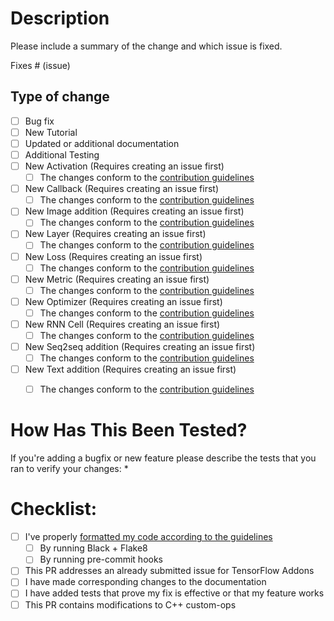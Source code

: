# Description

Please include a summary of the change and which issue is fixed. 

Fixes # (issue)

## Type of change


- [ ] Bug fix
- [ ] New Tutorial
- [ ] Updated or additional documentation
- [ ] Additional Testing
- [ ] New Activation (Requires creating an issue first)
    - [ ] The changes conform to the [contribution guidelines](https://github.com/tensorflow/addons/blob/master/tensorflow_addons/activations/README.md#contribution-guidelines)
- [ ] New Callback (Requires creating an issue first)
    - [ ] The changes conform to the [contribution guidelines](https://github.com/tensorflow/addons/blob/master/tensorflow_addons/callbacks/README.md#contribution-guidelines)
- [ ] New Image addition (Requires creating an issue first)
    - [ ] The changes conform to the [contribution guidelines](https://github.com/tensorflow/addons/blob/master/tensorflow_addons/image/README.md#contribution-guidelines)
- [ ] New Layer (Requires creating an issue first)
    - [ ] The changes conform to the [contribution guidelines](https://github.com/tensorflow/addons/blob/master/tensorflow_addons/layers/README.md#contribution-guidelines)
- [ ] New Loss (Requires creating an issue first)
    - [ ] The changes conform to the [contribution guidelines](https://github.com/tensorflow/addons/blob/master/tensorflow_addons/losses/README.md#contribution-guidelines)
- [ ] New Metric (Requires creating an issue first)
    - [ ] The changes conform to the [contribution guidelines](https://github.com/tensorflow/addons/blob/master/tensorflow_addons/metrics/README.md#contribution-guidelines)
- [ ] New Optimizer (Requires creating an issue first)
    - [ ] The changes conform to the [contribution guidelines](https://github.com/tensorflow/addons/blob/master/tensorflow_addons/optimizers/README.md#contribution-guidelines)
- [ ] New RNN Cell (Requires creating an issue first)
    - [ ] The changes conform to the [contribution guidelines](https://github.com/tensorflow/addons/blob/master/tensorflow_addons/rnn/README.md#contribution-guidelines)
- [ ] New Seq2seq addition (Requires creating an issue first)
    - [ ] The changes conform to the [contribution guidelines](https://github.com/tensorflow/addons/blob/master/tensorflow_addons/seq2seq/README.md#contribution-guidelines)
- [ ] New Text addition (Requires creating an issue first)
    - [ ] The changes conform to the [contribution guidelines](https://github.com/tensorflow/addons/blob/master/tensorflow_addons/text/README.md#contribution-guidelines)


# How Has This Been Tested?

If you're adding a bugfix or new feature please describe the tests that you ran to verify your changes:
*  


# Checklist:

- [ ] I've properly [formatted my code according to the guidelines](https://github.com/tensorflow/addons/blob/master/CONTRIBUTING.md#coding-style)
    - [ ] By running Black + Flake8
    - [ ] By running pre-commit hooks
- [ ] This PR addresses an already submitted issue for TensorFlow Addons
- [ ] I have made corresponding changes to the documentation
- [ ] I have added tests that prove my fix is effective or that my feature works
- [ ] This PR contains modifications to C++ custom-ops
